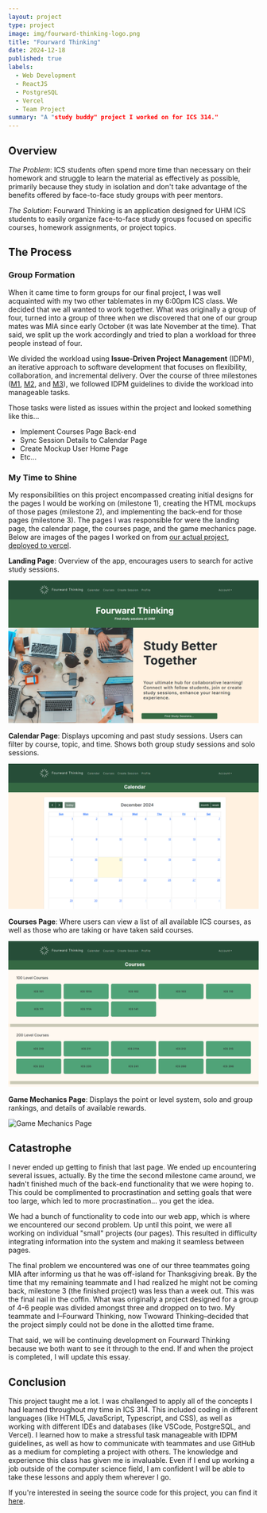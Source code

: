 ```yaml
---
layout: project
type: project
image: img/fourward-thinking-logo.png
title: "Fourward Thinking"
date: 2024-12-18
published: true
labels:
  - Web Development
  - ReactJS
  - PostgreSQL
  - Vercel
  - Team Project
summary: "A "study buddy" project I worked on for ICS 314."
---
```


## Overview

*The Problem*: ICS students often spend more time than necessary on their homework and struggle to learn the material as effectively as possible, primarily because they study in isolation and don't take advantage of the benefits offered by face-to-face study groups with peer mentors.

*The Solution*: Fourward Thinking is an application designed for UHM ICS students to easily organize face-to-face study groups focused on specific courses, homework assignments, or project topics.

## The Process

### Group Formation

When it came time to form groups for our final project, I was well acquainted with my two other tablemates in my 6:00pm ICS class. We decided that we all wanted to work together. What was originally a group of four, turned into a group of three when we discovered that one of our group mates was MIA since early October (it was late November at the time). That said, we split up the work accordingly and tried to plan a workload for three people instead of four.

We divided the workload using **Issue-Driven Project Management** (IDPM), an iterative approach to software development that focuses on flexibility, collaboration, and incremental delivery. Over the course of three milestones ([M1](https://github.com/orgs/fourward-thinking/projects/1), [M2](https://github.com/orgs/fourward-thinking/projects/3), and [M3](https://github.com/orgs/fourward-thinking/projects/4)), we followed IDPM guidelines to divide the workload into manageable tasks. 

Those tasks were listed as issues within the project and looked something like this...

* Implement Courses Page Back-end
* Sync Session Details to Calendar Page
* Create Mockup User Home Page
* Etc...

### My Time to Shine

My responsibilities on this project encompassed creating initial designs for the pages I would be working on (milestone 1), creating the HTML mockups of those pages (milestone 2), and implementing the back-end for those pages (milestone 3). The pages I was responsible for were the landing page, the calendar page, the courses page, and the game mechanics page. Below are images of the pages I worked on from [our actual project, deployed to vercel](https://fourward-thinking-app.vercel.app/).

**Landing Page**:
Overview of the app, encourages users to search for active study sessions.

<img src="img/ft-landing-page.png" alt="Landing Page" />

**Calendar Page**:
Displays upcoming and past study sessions. Users can filter by course, topic, and time. Shows both group study sessions and solo sessions.

<img src="img/ft-calendar-page.png" alt="Calendar Page" />

**Courses Page**:
Where users can view a list of all available ICS courses, as well as those who are taking or have taken said courses.

<img src="img/ft-courses-page.png" alt="Courses Page" />

**Game Mechanics Page**:
Displays the point or level system, solo and group rankings, and details of available rewards.

<img src="img/ft-achievements-page.png" alt="Game Mechanics Page" />

## Catastrophe

I never ended up getting to finish that last page. We ended up encountering several issues, actually. By the time the second milestone came around, we hadn't finished much of the back-end functionality that we were hoping to. This could be complimented to procrastination and setting goals that were too large, which led to more procrastination... you get the idea. 

We had a bunch of functionality to code into our web app, which is where we encountered our second problem. Up until this point, we were all working on individual "small" projects (our pages). This resulted in difficulty integrating information into the system and making it seamless between pages.

The final problem we encountered was one of our three teammates going MIA after informing us that he was off-island for Thanksgiving break. By the time that my remaining teammate and I had realized he might not be coming back, milestone 3 (the finished project) was less than a week out. This was the final nail in the coffin. What was originally a project designed for a group of 4-6 people was divided amongst three and dropped on to two. My teammate and I–Fourward Thinking, now Twoward Thinking–decided that the project simply could not be done in the allotted time frame.

That said, we will be continuing development on Fourward Thinking because we both want to see it through to the end. If and when the project is completed, I will update this essay.

## Conclusion

This project taught me a lot. I was challenged to apply all of the concepts I had learned throughout my time in ICS 314. This included coding in different languages (like HTML5, JavaScript, Typescript, and CSS), as well as working with different IDEs and databases (like VSCode, PostgreSQL, and Vercel). I learned how to make a stressful task manageable with IDPM guidelines, as well as how to communicate with teammates and use GitHub as a medium for completing a project with others. The knowledge and experience this class has given me is invaluable. Even if I end up working a job outside of the computer science field, I am confident I will be able to take these lessons and apply them wherever I go.

If you're interested in seeing the source code for this project, you can find it [here](https://github.com/fourward-thinking/fourward-thinking-app).

